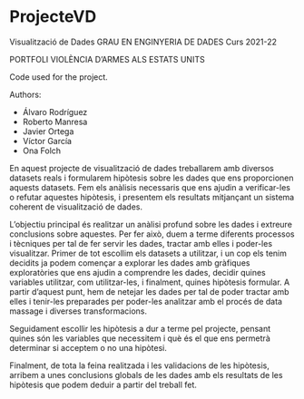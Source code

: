 # ProjecteVD
Visualització de Dades 
GRAU EN ENGINYERIA DE DADES
Curs 2021-22

PORTFOLI
VIOLÈNCIA D’ARMES ALS ESTATS UNITS

Code used for the project.

Authors: 
- Álvaro Rodríguez
- Roberto Manresa
- Javier Ortega
- Víctor García
- Ona Folch

En aquest projecte de visualització de dades treballarem amb diversos datasets reals i formularem hipòtesis sobre les dades que ens proporcionen aquests datasets. Fem els anàlisis necessaris que ens ajudin a verificar-les o refutar aquestes hipòtesis, i presentem els resultats mitjançant un sistema coherent de visualització de dades.  

L’objectiu principal és realitzar un anàlisi profund sobre les dades i extreure conclusions sobre aquestes. Per fer això, duem a terme diferents processos i tècniques per tal de fer servir les dades, tractar amb elles i poder-les visualitzar. Primer de tot escollim els datasets a utilitzar, i un cop els tenim decidits ja podem començar a explorar les dades amb gràfiques exploratòries que ens ajudin a comprendre les dades, decidir quines variables utilitzar, com utilitzar-les, i finalment, quines hipòtesis formular. A partir d’aquest punt, hem de netejar les dades per tal de poder tractar amb elles i tenir-les preparades per poder-les analitzar amb el procés de data massage i diverses transformacions. 

Seguidament escollir les hipòtesis a dur a terme pel projecte, pensant quines són les variables que necessitem i què és el que ens permetrà determinar si acceptem o no una hipòtesi. 

Finalment, de tota la feina realitzada i les validacions de les hipòtesis, arribem a unes conclusions globals de les dades amb els resultats de les hipòtesis que podem deduir a partir del treball fet.  
